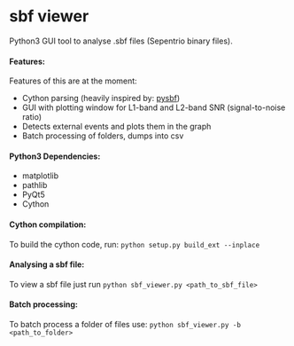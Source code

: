 # sbf viewer
Python3 GUI tool to analyse .sbf files (Sepentrio binary files).
#### Features:
Features of this are at the moment:
* Cython parsing (heavily inspired by: [pysbf][1])
* GUI with plotting window for L1-band and L2-band SNR (signal-to-noise ratio)
* Detects external events and plots them in the graph
* Batch processing of folders, dumps into csv 

#### Python3 Dependencies:
 * matplotlib
 * pathlib
 * PyQt5
 * Cython

#### Cython compilation:
To build the cython code, run: `python setup.py build_ext --inplace`

#### Analysing a sbf file:
To view a sbf file just run `python sbf_viewer.py <path_to_sbf_file>`

#### Batch processing:
To batch process a folder of files use: `python sbf_viewer.py -b <path_to_folder>` 

[1]: https://github.com/jashandeep-sohi/pysbf
